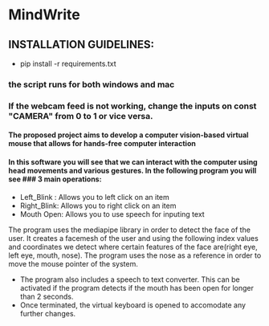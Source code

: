 # MindWrite

## INSTALLATION GUIDELINES:
- pip install -r requirements.txt

### the script runs for both windows and mac

### If the webcam feed is not working, change the inputs on const "CAMERA" from 0 to 1 or vice versa.

#### The proposed project aims to develop a computer vision-based virtual mouse that allows for hands-free computer interaction
#### In this software you will see that we can interact with the computer using head movements and various gestures.  In the following program you will see ### 3 main operations:

- Left_Blink : Allows you to left click on an item
- Right_Blink: Allows you to right click on an item
- Mouth Open: Allows you to use speech for inputing text 

The program uses the mediapipe library in order to detect the face of the user. 
It creates a facemesh of the user and using the following index values and coordinates we detect where certain features of the face are(right eye, left eye, mouth, nose).
The program uses the nose as a reference in order to move the mouse pointer of the system. 
- The program also includes a speech to text converter. This can be activated if the program detects if the mouth has been open for longer than 2 seconds.
- Once terminated, the virtual keyboard is opened to accomodate any further changes.





